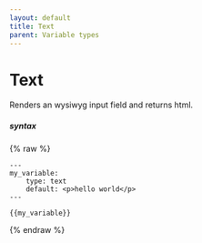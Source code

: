 ```yaml
---
layout: default
title: Text
parent: Variable types
---
```


# Text

Renders an wysiwyg input field and returns html.

##### syntax
{% raw %}
```
---
my_variable:
    type: text
    default: <p>hello world</p>
---

{{my_variable}}
```
{% endraw %}